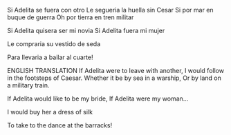 Si Adelita se fuera con otro
Le segueria la huella sin Cesar
Si por mar en buque de guerra
Oh por tierra en tren militar

Si Adelita quisera ser mi novia
Si Adelita fuera mi mujer

Le compraria su vestido de seda

Para llevaria a bailar al cuarte!

ENGLISH TRANSLATION
If Adelita were to leave with another,
I would follow in the footsteps of Caesar.
Whether it be by sea in a warship,
Or by land on a military train.

If Adelita would like to be my bride,
If Adelita were my woman...

I would buy her a dress of silk

To take to the dance at the barracks!
